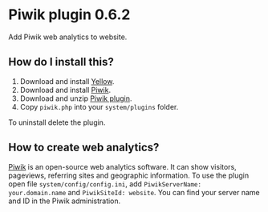 Piwik plugin 0.6.2
==================
Add Piwik web analytics to website.

How do I install this?
----------------------
1. Download and install [Yellow](https://github.com/datenstrom/yellow/).
2. Download and install [Piwik](http://piwik.org/).
3. Download and unzip [Piwik plugin](https://github.com/datenstrom/yellow-plugins/raw/master/zip/piwik.zip).
4. Copy `piwik.php` into your `system/plugins` folder.

To uninstall delete the plugin.

How to create web analytics?
----------------------------
[Piwik](http://piwik.org/) is an open-source web analytics software. It can show visitors, pageviews, referring sites and geographic information. To use the plugin open file `system/config/config.ini`, add `PiwikServerName: your.domain.name` and `PiwikSiteId: website`. You can find your server name and ID in the Piwik administration.